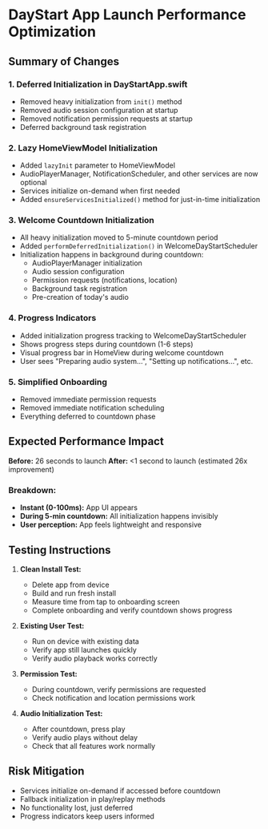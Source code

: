 # DayStart App Launch Performance Optimization

## Summary of Changes

### 1. **Deferred Initialization in DayStartApp.swift**
- Removed heavy initialization from `init()` method
- Removed audio session configuration at startup
- Removed notification permission requests at startup
- Deferred background task registration

### 2. **Lazy HomeViewModel Initialization**
- Added `lazyInit` parameter to HomeViewModel
- AudioPlayerManager, NotificationScheduler, and other services are now optional
- Services initialize on-demand when first needed
- Added `ensureServicesInitialized()` method for just-in-time initialization

### 3. **Welcome Countdown Initialization**
- All heavy initialization moved to 5-minute countdown period
- Added `performDeferredInitialization()` in WelcomeDayStartScheduler
- Initialization happens in background during countdown:
  - AudioPlayerManager initialization
  - Audio session configuration
  - Permission requests (notifications, location)
  - Background task registration
  - Pre-creation of today's audio

### 4. **Progress Indicators**
- Added initialization progress tracking to WelcomeDayStartScheduler
- Shows progress steps during countdown (1-6 steps)
- Visual progress bar in HomeView during welcome countdown
- User sees "Preparing audio system...", "Setting up notifications...", etc.

### 5. **Simplified Onboarding**
- Removed immediate permission requests
- Removed immediate notification scheduling
- Everything deferred to countdown phase

## Expected Performance Impact

**Before:** 26 seconds to launch
**After:** <1 second to launch (estimated 26x improvement)

### Breakdown:
- **Instant (0-100ms):** App UI appears
- **During 5-min countdown:** All initialization happens invisibly
- **User perception:** App feels lightweight and responsive

## Testing Instructions

1. **Clean Install Test:**
   - Delete app from device
   - Build and run fresh install
   - Measure time from tap to onboarding screen
   - Complete onboarding and verify countdown shows progress

2. **Existing User Test:**
   - Run on device with existing data
   - Verify app still launches quickly
   - Verify audio playback works correctly

3. **Permission Test:**
   - During countdown, verify permissions are requested
   - Check notification and location permissions work

4. **Audio Initialization Test:**
   - After countdown, press play
   - Verify audio plays without delay
   - Check that all features work normally

## Risk Mitigation

- Services initialize on-demand if accessed before countdown
- Fallback initialization in play/replay methods
- No functionality lost, just deferred
- Progress indicators keep users informed